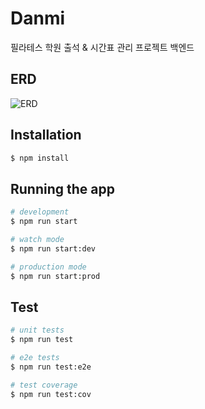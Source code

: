 # Danmi
필라테스 학원 출석 & 시간표 관리 프로젝트 백엔드

## ERD
![ERD](https://github.com/verdantjuly/Danmi/assets/131671804/8a93bc29-f99f-4641-af94-e1c6997998e8)

## Installation

```bash
$ npm install
```

## Running the app

```bash
# development
$ npm run start

# watch mode
$ npm run start:dev

# production mode
$ npm run start:prod
```

## Test

```bash
# unit tests
$ npm run test

# e2e tests
$ npm run test:e2e

# test coverage
$ npm run test:cov
```
